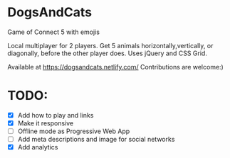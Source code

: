 # DogsAndCats
Game of Connect 5 with emojis

Local multiplayer for 2 players. Get 5 animals horizontally,vertically, or diagonally, before the other player does.
Uses jQuery and CSS Grid.

Available at https://dogsandcats.netlify.com/
Contributions are welcome:)

# TODO:
- [x] Add how to play and links 
- [x] Make it responsive
- [ ] Offline mode as Progressive Web App
- [ ] Add meta descriptions and image for social networks
- [x] Add analytics

